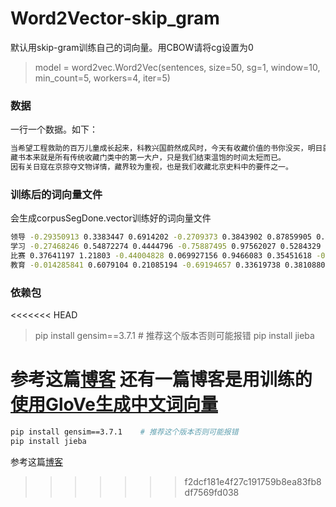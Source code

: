 # Word2Vector-skip_gram
默认用skip-gram训练自己的词向量。用CBOW请将cg设置为0
>model = word2vec.Word2Vec(sentences, size=50, sg=1, window=10, min_count=5, workers=4, iter=5)
### 数据
一行一个数据。如下：
```bash
当希望工程救助的百万儿童成长起来，科教兴国蔚然成风时，今天有收藏价值的书你没买，明日就叫你悔不当初！
藏书本来就是所有传统收藏门类中的第一大户，只是我们结束温饱的时间太短而已。
因有关日寇在京掠夺文物详情，藏界较为重视，也是我们收藏北京史料中的要件之一。
```
### 训练后的词向量文件
会生成corpusSegDone.vector训练好的词向量文件
```bash
领导 -0.29350913 0.3383447 0.6914202 -0.2709373 0.3843902 0.87859905 0.49312145 ...
学习 -0.27468246 0.54872274 0.4444796 -0.75887495 0.97562027 0.5284329 0.30799964 ...
比赛 0.37641197 1.21803 -0.44004828 0.069927156 0.9466083 0.35451618 -0.053610377 ...
教育 -0.014285841 0.6079104 0.21085194 -0.69194657 0.33619738 0.38108802 0.14272486 ...
````
### 依赖包
<<<<<<< HEAD
>pip install gensim==3.7.1    # 推荐这个版本否则可能报错
>pip install jieba

参考这篇[博客](https://blog.csdn.net/qq_42491242/article/details/104782989 "https://blog.csdn.net/qq_42491242/article/details/104782989")
还有一篇博客是用训练的[使用GloVe生成中文词向量](https://blog.csdn.net/weixin_40952784/article/details/100729036 'https://blog.csdn.net/weixin_40952784/article/details/100729036')
=======
```bash
pip install gensim==3.7.1    # 推荐这个版本否则可能报错
pip install jieba
```
参考这篇[博客](https://blog.csdn.net/qq_42491242/article/details/104782989 "https://blog.csdn.net/qq_42491242/article/details/104782989")
>>>>>>> f2dcf181e4f27c191759b8ea83fb8df7569fd038
